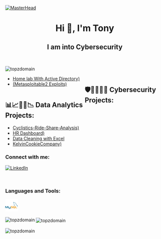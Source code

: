 [![MasterHead](https://cdn.pixabay.com/photo/2019/03/27/10/35/cyber-4084714_1280.jpg)](https://topzdomain.github.io/Portfolio/)

<h1 align="center">Hi 👋, I'm Tony</h1>
<h2 align="center">I am into Cybersecurity</h2><br/>


<p align="left"> <img src="https://komarev.com/ghpvc/?username=topzdomain&label=Profile%20views&color=0e75b6&style=flat" alt="topzdomain"/> </p>
<!-- Section 2: Software Development Projects -->
<div style="float: right; width: 50%;">
  <h2>🛡️🔐🌐👨‍💻 Cybersecurity Projects:</h2>
</div>

  - [Home lab With Active Directory)](https://github.com/Topzdomain/Cybersecurity-Home-Lab-with-Active-Directory)
  - [(Metasploitable2 Exploits)](https://github.com/Topzdomain/Metasploiter2-Exploits)
 <!--
  - [JWipe (Disk Wiping Utility)](https://github.com/joshmadakor1/Jwipe.PowerShell)
  - [Active Direictory Bulk User Creation](https://github.com/joshmadakor1/AD_PS)
  - [Active Directory Bulk User Creation](https://github.com/joshmadakor1/AD_PS)
  - [FIM (File Integrity Monitor)](https://github.com/joshmadakor1/PowerShell-Integrity-FIM)

-->
 
<div style="float: right; width: 50%;">
   <h2>📊📈👨‍💻📉 Data Analytics Projects:</h2>
</div>

  - [Cyclistics-Ride-Share-Analysis)](https://github.com/Topzdomain/Cyclistic-Ride-Share-Analysis)
  - [HR Dashboard)](https://github.com/Topzdomain/HR_DashBoard)
  - [Data Cleaning with Excel](https://github.com/Topzdomain/Data-Cleaning-With-Excel)
  - [KelvinCookieCompany)](https://github.com/Topzdomain/KelvinCookieCompany)

<!-- <h2 class="invisible">📺 Popular YouTube Videos</h2>
- [How to get into Cybersecurity Starting From Zero](https://www.youtube.com/watch?v=a83ASGn_V_s)
-->


  <h3>Connect with me:</h3>
  <p>
    <a href="https://linkedin.com/in/https://www.linkedin.com/in/tope-tony/" target="blank">
      <img src="https://raw.githubusercontent.com/rahuldkjain/github-profile-readme-generator/master/src/images/icons/Social/linked-in-alt.svg" alt="LinkedIn" height="30" width="40" />
    </a>
  </p>

  <p> <a href="https://twitter.com/" target="blank"><img src="https://img.shields.io/twitter/follow/?logo=twitter&style=for-the-badge" alt="" /></a> </p>

  <h3>Languages and Tools:</h3>
  <p>
    <a href="https://www.mysql.com/" target="_blank" rel="noreferrer">
      <img src="https://raw.githubusercontent.com/devicons/devicon/master/icons/mysql/mysql-original-wordmark.svg" alt="MySQL" width="40" height="40"/>
    </a>
  </p>


<p><img align="left" src="https://github-readme-stats.vercel.app/api/top-langs?username=topzdomain&show_icons=true&locale=en&layout=compact" alt="topzdomain" /></p>

<p>&nbsp;<img align="center" src="https://github-readme-stats.vercel.app/api?username=topzdomain&show_icons=true&locale=en" alt="topzdomain" /></p>

<p><img align="center" src="https://github-readme-streak-stats.herokuapp.com/?user=topzdomain&" alt="topzdomain" /></p>
